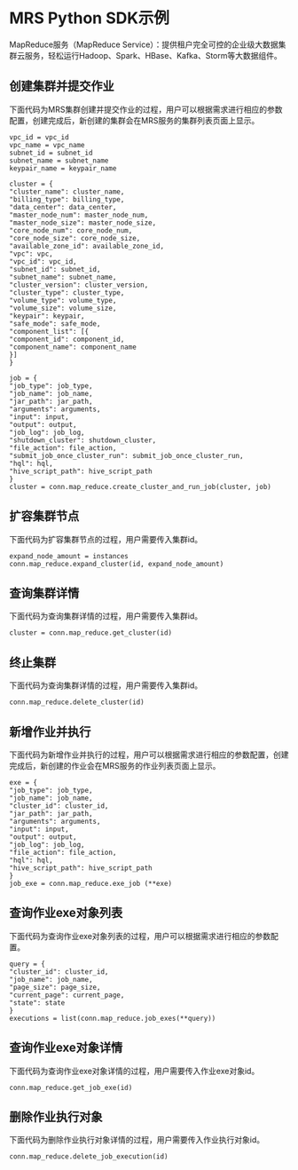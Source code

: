 # MRS Python SDK示例<a name="ZH-CN_TOPIC_0079299145"></a>

MapReduce服务（MapReduce Service）：提供租户完全可控的企业级大数据集群云服务，轻松运行Hadoop、Spark、HBase、Kafka、Storm等大数据组件。

## 创建集群并提交作业<a name="section159681309145"></a>

下面代码为MRS集群创建并提交作业的过程，用户可以根据需求进行相应的参数配置，创建完成后，新创建的集群会在MRS服务的集群列表页面上显示。

```
vpc_id = vpc_id
vpc_name = vpc_name
subnet_id = subnet_id
subnet_name = subnet_name
keypair_name = keypair_name

cluster = {
"cluster_name": cluster_name,
"billing_type": billing_type,
"data_center": data_center,
"master_node_num": master_node_num,
"master_node_size": master_node_size,
"core_node_num": core_node_num,
"core_node_size": core_node_size,
"available_zone_id": available_zone_id,
"vpc": vpc,
"vpc_id": vpc_id,
"subnet_id": subnet_id,
"subnet_name": subnet_name,
"cluster_version": cluster_version,
"cluster_type": cluster_type,
"volume_type": volume_type,
"volume_size": volume_size,
"keypair": keypair,
"safe_mode": safe_mode,
"component_list": [{
"component_id": component_id,
"component_name": component_name
}]
}

job = {
"job_type": job_type,
"job_name": job_name,
"jar_path": jar_path,
"arguments": arguments,
"input": input,
"output": output,
"job_log": job_log,
"shutdown_cluster": shutdown_cluster,
"file_action": file_action,
"submit_job_once_cluster_run": submit_job_once_cluster_run,
"hql": hql,
"hive_script_path": hive_script_path
}
cluster = conn.map_reduce.create_cluster_and_run_job(cluster, job)
```

## 扩容集群节点<a name="section6488255191927"></a>

下面代码为扩容集群节点的过程，用户需要传入集群id。

```
expand_node_amount = instances
conn.map_reduce.expand_cluster(id, expand_node_amount)
```

## 查询集群详情<a name="section3974245492111"></a>

下面代码为查询集群详情的过程，用户需要传入集群id。

```
cluster = conn.map_reduce.get_cluster(id)
```

## 终止集群<a name="section596420492218"></a>

下面代码为查询集群详情的过程，用户需要传入集群id。

```
conn.map_reduce.delete_cluster(id)
```

## 新增作业并执行<a name="section5001869492358"></a>

下面代码为新增作业并执行的过程，用户可以根据需求进行相应的参数配置，创建完成后，新创建的作业会在MRS服务的作业列表页面上显示。

```
exe = {
"job_type": job_type,
"job_name": job_name,
"cluster_id": cluster_id,
"jar_path": jar_path,
"arguments": arguments,
"input": input,
"output": output,
"job_log": job_log,
"file_action": file_action,
"hql": hql,
"hive_script_path": hive_script_path
}
job_exe = conn.map_reduce.exe_job (**exe)
```

## 查询作业exe对象列表<a name="section5458598292831"></a>

下面代码为查询作业exe对象列表的过程，用户可以根据需求进行相应的参数配置。

```
query = {
"cluster_id": cluster_id,
"job_name": job_name,
"page_size": page_size,
"current_page": current_page,
"state": state
}
executions = list(conn.map_reduce.job_exes(**query))
```

## 查询作业exe对象详情<a name="section5475582292953"></a>

下面代码为查询作业exe对象详情的过程，用户需要传入作业exe对象id。

```
conn.map_reduce.get_job_exe(id)
```

## 删除作业执行对象<a name="section31114389313"></a>

下面代码为删除作业执行对象详情的过程，用户需要传入作业执行对象id。

```
conn.map_reduce.delete_job_execution(id)
```

